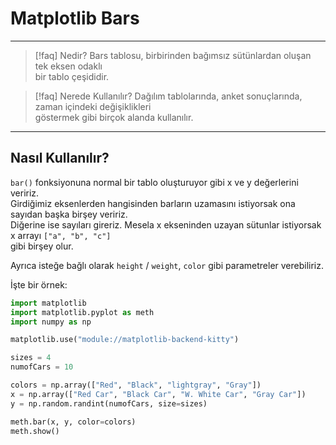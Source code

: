 # Matplotlib Bars

---

> [!faq] Nedir?
> Bars tablosu, birbirinden bağımsız sütünlardan oluşan tek eksen odaklı  
> bir tablo çeşididir.

> [!faq] Nerede Kullanılır?
> Dağılım tablolarında, anket sonuçlarında, zaman içindeki değişiklikleri  
> göstermek gibi birçok alanda kullanılır.

---

## Nasıl Kullanılır?

`bar()` fonksiyonuna normal bir tablo oluşturuyor gibi x ve y değerlerini veririz.  
Girdiğimiz eksenlerden hangisinden barların uzamasını istiyorsak ona sayıdan başka birşey veririz.  
Diğerine ise sayıları gireriz. Mesela x ekseninden uzayan sütunlar istiyorsak x arrayı `["a", "b", "c"]`  
gibi birşey olur.

Ayrıca isteğe bağlı olarak `height` / `weight`, `color` gibi parametreler verebiliriz.

İşte bir örnek:

```python
import matplotlib
import matplotlib.pyplot as meth
import numpy as np

matplotlib.use("module://matplotlib-backend-kitty")

sizes = 4
numofCars = 10

colors = np.array(["Red", "Black", "lightgray", "Gray"])
x = np.array(["Red Car", "Black Car", "W. White Car", "Gray Car"])
y = np.random.randint(numofCars, size=sizes)

meth.bar(x, y, color=colors)
meth.show()
```
